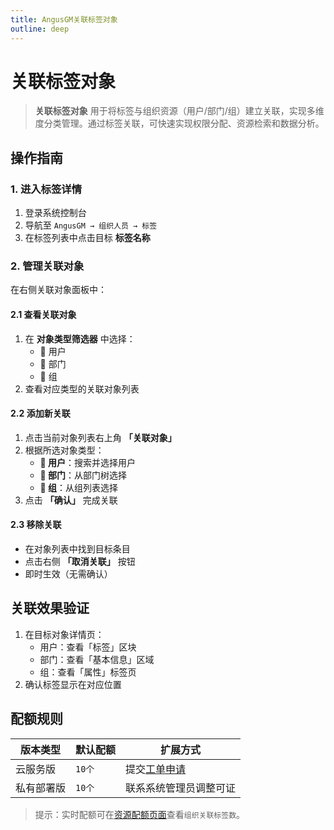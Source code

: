 ```yaml
---
title: AngusGM关联标签对象
outline: deep
---
```


# 关联标签对象

> **关联标签对象** 用于将标签与组织资源（用户/部门/组）建立关联，实现多维度分类管理。通过标签关联，可快速实现权限分配、资源检索和数据分析。

## 操作指南

### 1. 进入标签详情
1. 登录系统控制台
2. 导航至 `AngusGM → 组织人员 → 标签`
3. 在标签列表中点击目标 **标签名称**

### 2. 管理关联对象
在右侧关联对象面板中：

#### 2.1 查看关联对象
1. 在 **对象类型筛选器** 中选择：
    - 👤 用户
    - 🏢 部门
    - 👥 组
2. 查看对应类型的关联对象列表

#### 2.2 添加新关联
1. 点击当前对象列表右上角 **「关联对象」**
2. 根据所选对象类型：
    - **👤 用户**：搜索并选择用户
    - **🏢 部门**：从部门树选择
    - **👥 组**：从组列表选择
3. 点击 **「确认」** 完成关联

#### 2.3 移除关联
- 在对象列表中找到目标条目
- 点击右侧 **「取消关联」** 按钮
- 即时生效（无需确认）

## 关联效果验证
1. 在目标对象详情页：
    - 用户：查看「标签」区块
    - 部门：查看「基本信息」区域
    - 组：查看「属性」标签页
2. 确认标签显示在对应位置

## 配额规则

| 版本类型   | 默认配额  | 扩展方式                                              |
|------------|-------|---------------------------------------------------|
| 云服务版   | `10个` | 提交[工单申请](https://wo.xcan.cloud/workorders/create) |
| 私有部署版 | `10个` | 联系系统管理员调整可证                                 |

> 提示：实时配额可在[资源配额页面](../../introduction/quotas)查看`组织关联标签数`。

